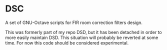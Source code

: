 DSC
===

A set of GNU-Octave scripts for FIR room correction filters design.

This was formerly part of my repo DSD, but it has been detached in order to more easily maintain DSD. This situation will probably be reverted at some time. For now this code should be considered experimental.
